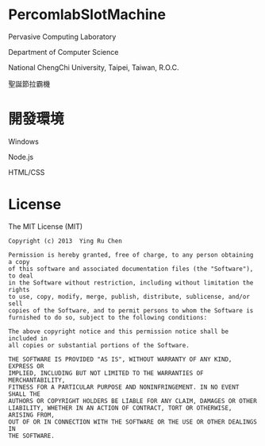 # PercomlabSlotMachine
Pervasive Computing Laboratory 

Department of Computer Science

National ChengChi University, Taipei, Taiwan, R.O.C.

聖誕節拉霸機

# 開發環境
Windows

Node.js

HTML/CSS

License
========
The MIT License (MIT)
```
Copyright (c) 2013  Ying Ru Chen

Permission is hereby granted, free of charge, to any person obtaining a copy
of this software and associated documentation files (the "Software"), to deal
in the Software without restriction, including without limitation the rights
to use, copy, modify, merge, publish, distribute, sublicense, and/or sell
copies of the Software, and to permit persons to whom the Software is
furnished to do so, subject to the following conditions:

The above copyright notice and this permission notice shall be included in
all copies or substantial portions of the Software.

THE SOFTWARE IS PROVIDED "AS IS", WITHOUT WARRANTY OF ANY KIND, EXPRESS OR
IMPLIED, INCLUDING BUT NOT LIMITED TO THE WARRANTIES OF MERCHANTABILITY,
FITNESS FOR A PARTICULAR PURPOSE AND NONINFRINGEMENT. IN NO EVENT SHALL THE
AUTHORS OR COPYRIGHT HOLDERS BE LIABLE FOR ANY CLAIM, DAMAGES OR OTHER
LIABILITY, WHETHER IN AN ACTION OF CONTRACT, TORT OR OTHERWISE, ARISING FROM,
OUT OF OR IN CONNECTION WITH THE SOFTWARE OR THE USE OR OTHER DEALINGS IN
THE SOFTWARE.
```


